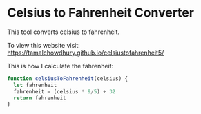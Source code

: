 # Celsius to Fahrenheit Converter

This tool converts celsius to fahrenheit.

To view this website visit: https://tamalchowdhury.github.io/celsiustofahrenheit5/

This is how I calculate the fahrenheit:

```js
function celsiusToFahrenheit(celsius) {
  let fahrenheit
  fahrenheit = (celsius * 9/5) + 32
  return fahrenheit
}
```




